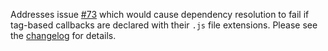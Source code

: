 <!--
template: articlepage
title: Trio v1.0.0-rc.3 | Trio Blog
appendToTarget: true
category: releases
tag: v1.0.0-rc.3
articleTitle: Trio v1.0.0-rc.3 (IKIGAI)
-->
Addresses issue <a target="_blank" href="https://github.com/4awpawz/trio/issues/73">#73</a> which would cause dependency resolution to fail if tag-based callbacks are declared with their `.js` file extensions. Please see the <a target="_blank" href="https://github.com/4awpawz/trio/tree/master#v100-rc3-ikigai">changelog</a> for details.
<!-- end -->
